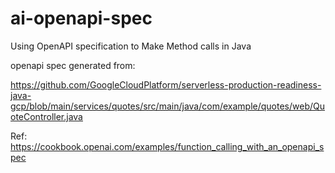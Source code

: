 # ai-openapi-spec
Using OpenAPI specification to Make Method calls in Java

openapi spec generated from: 

https://github.com/GoogleCloudPlatform/serverless-production-readiness-java-gcp/blob/main/services/quotes/src/main/java/com/example/quotes/web/QuoteController.java

Ref:
https://cookbook.openai.com/examples/function_calling_with_an_openapi_spec
